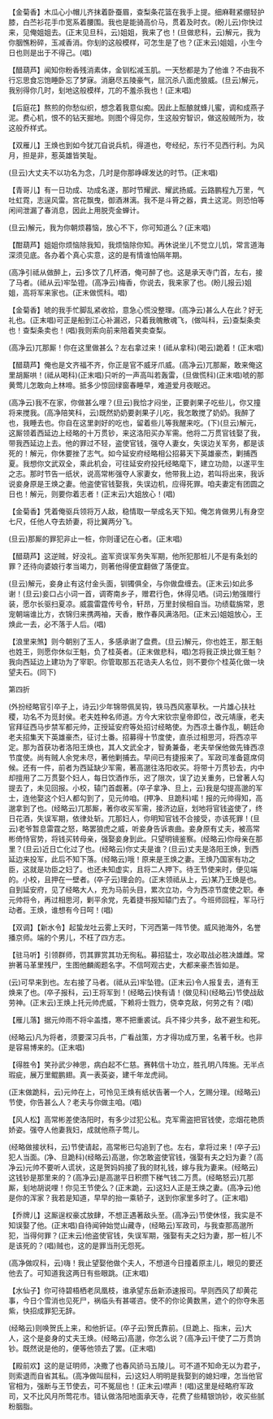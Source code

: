<!-- { "loadSidebar": true } -->
【金菊香】木瓜心小帽儿齐抹着卧蚕眉，查梨条花篮在我手上提。细麻鞋紧绷轻护膝，白苎衫花手巾宽系着腰围。我也是能骑高价马，贯着及时衣。(盼儿云)你快过来，见俺姐姐去。(正末见旦科，云)姐姐，我来了也！(旦做悲科，云)解元，我为你胭憔粉碎，玉减香消。你刬的这般模样，可怎生是了也？(正末云)姐姐，小生今日也则是出于不得己。(唱)

【醋葫芦】闻知你粉香残消素体，金钏松减玉肌。一天愁都是为了他谁？不由我不行忘思食忘饱睡卧忘了梦寐。消磨尽五陵豪气，屈沉杀八面虎狼威。(旦云)解元，我别得你几时，刬地这般模样，兀的不羞杀我也！(正末唱)

【后庭花】熬煎的你愁似织，想念着我意似痴。因此上酝酿就蜂儿蜜，调和成燕子泥。费心机，恨不的钻天掘地。则图个得见你，生这般穷智识，做这般贼所为，妆这般乔样式。

【双雁儿】王焕也到如今犹兀自说兵机，得道也，夸经纪，东行不见西行利。为风月，担是非，惹英雄皆笑耻。

(旦云)大丈夫不以功名为念，几时是你那峥嵘发达的时节。(正末唱)

【青哥儿】有一日功成、功成名遂，那时节耀武、耀武扬威。云路鹏程九万里，气吐虹霓，志逞风雷。宫花飘曳，御酒淋漓。我不是斗筲之器，粪土这泥。则恐怕等闲间泄漏了春消息，因此上用脱壳金蝉计。

(旦云)解元，我为你朝烦暮恼，放心不下，你可知道么？(正末唱)

【酣葫芦】姐姐你烦恼除我知，我烦恼除你知。再休说坐儿不觉立儿饥，常言道海深须见底。各办着个真心实意，这的是有情谁怕隔年期。

(高净引祗从做醉上，云)多饮了几杯酒，俺可醉了也。这是承天寺门首，左右，接了马者。(祗从云)牢坠镫。(高净云)梅香，你说去，我来家了也。(盼儿报云)姐姐，高将军来家也。(正末做慌科。唱)

【金菊香】唬的我手忙脚乱紧收拾，意急心慌没整理。(高净云)甚么人在此？好无礼也。(正末唱)可正是船到江心补漏迟，只着我魄散魂飞，(做叫科，云)查梨条卖也！查梨条卖也！(唱)我则索向前来陪着笑卖查梨。

(高净云)兀那厮！你在这里做甚么？左右拿过来！(祗从拿科)(喝云)跪着！(正末唱)

【醋葫芦】俺也是文齐福不齐，你正是官不威牙爪威。(高净云)兀那厮，敢来俺这里胡厮哄！(祗从喝科)(正末唱)只听的一声高叫若轰雷，(旦做慌科)(正末唱)唬的那黄莺儿怎敢向上林啼。抵多少惊回绿窗春睡早，难道爱月夜眠迟。

(高净云)我不在家，你做甚么哩？(旦云)我恰才闷坐，正要剥果子吃些儿，你又撞将来搅我。(高净陪笑科，云)既然奶奶要剥果子儿吃，我怎敢搅了奶奶。我醉了也，我睡去也。你自在这里剥好的吃也，留着些儿等我醒来吃。(下)(旦云)解元，这厮领着西延边上经略的十万贯钞，来这洛阳买办军需。他将二万贯官钱娶了我，带我西延边上去。他的罪过不轻，盗使官钱，强夺人妻女，失误边关军务，都是该死的！解元，你休要挫了志气。如今延安府经略相公招募天下英雄豪杰，剿捕西夏。我想你文武双全，乘此机会，可往延安府投托经略麾下，建立功勋，以遂平生之志。那时节告一纸状，说高常彬强夺人家妻女，他带我上边，若叫将出来，我诉说妾身原是王焕之妻。他盗使官钱娶我，失误边机，应得死罪。咱夫妻定有团圆之日也！解元，则要你着志者！(正末云)大姐放心！(唱)

【金菊香】凭着俺驱兵领将万人敌，稳情取一举成名天下知。俺怎肯做男儿有身空七尺，任他人夺去娇妻，将比翼两分飞。

(旦云)那厮的罪犯非止一桩，你则谨记在心者。(正末唱)

【醋葫芦】这逆贼，好没礼。盗军资误军务失军期，他所犯那桩儿不是有条划的罪？还待向婆娘行孝当竭力，则著他得便宜翻做了落便宜。

(旦云)解元，妾身止有这付金头面，钏镯俱全，与你做盘缠去。(正末云)如此多谢！(旦云)妾口占小词一首，调寄南乡子，赠君行色，休得见哂。(词云)勉强赠行装，愿尔长驱扫夏凉。威震雷霆传号令，轩昂，万里封侯相自当。功绩载旃常，恩宠朝端谁比方，衣锦归来携两袖，天香，散作春风满洛阳。(正末云)姐姐放心，王焕此一去，必不落于人后。(唱)

【浪里来煞】则今朝别了玉人，多感承谢了盘费。(旦云)解元，你也姓王，那王魁也姓王，则愿你休似王魁，负了桂英者。(正末做悲科，唱)怎将我正焕比做王魁？我向西延边上建功为了宰职。你管取那五花诰夫人名位，则不要你个桂英化做一块望夫石。(同下)

第四折

(外扮经略官引卒子上，诗云)少年锦带佩吴钩，铁马西风塞草秋。一片雄心扶社稷，功名不为觅封侯。老夫姓种名师道。方今大宋钦宗皇帝即位，改元靖康，老夫官拜征西马步禁军都元帅，正授延安府等处招讨经略使。为西凉土番作乱，朝廷命老夫招集天下英雄豪杰，征讨土番。招募得十节度使，直杀过相思河，将西凉平定。那为首获功者洛阳王焕也，其人文武全才，智勇兼备，老夫举保他做先锋西凉节度使。尚有贼人余党未尽，著他剿捕去。早间已有捷报来了。军政司准备筵席伺候。还有一件，前者为西延缺少军需，著高邈往洛阳收买。将带十万贯钞去，内中却擅用了二万贯娶个妇人，每日饮酒作乐，迟了限次，误了边关重务，已曾著人勾提去了，未见回报。小校，辕门首觑著。(卒子拿净、旦上，云)我是勾提高邈的军士，连他娶这个妇人都勾到了，见元帅咱。(押净、旦跪科)喏！报的元帅得知，高邈拿到了也。(经略云)兀那厮，著你收买军需，接济边庭，划地将官钱盗使了，终日花酒，失误军期，依律处斩。兀那妇人，你明知官钱不合接受，亦该死罪！(旦云)老爷暂息雷霆之怒，略罢狼虎之威，听妾身告诉衷曲。妾身原有丈夫，被高常彬倚恃官势，将钱买转母亲，强娶妾身到此。只望明镜鉴察。(经略云)你母亲在那里？(旦云)近日亡化过了也。(经略云)你丈夫是谁？(旦云)丈夫是洛阳王焕，到西延边来投军，此后不知下落。(经略云)哦！原来是王焕之妻。王焕乃国家有功之臣，这就是功臣之妇了。也还未知虚实，且将二人押下。待王节使来时，便见端的。小校，且押在一壁者。(卒子云)理会的。(正末领祗从上，云)某乃王焕是也。自到延安府，见了经略大人，充为马前头目，累次立功，今为西凉节度使之职。奉元帅将令，再过相思河，剿平余党，先着捷书报知辕门去了。今班师回程，军马行动者。王焕，谁想有今日呵！(唱)

【双调】【新水令】起蛰龙吐云雾上天时，下河西第一阵节使。威风驰海外，名誉播京师。端的个男儿，不枉了四方志。

【驻马听】引领群师，罚其罪赏其功无徇私。募招猛士，攻必取战必胜决雄雌。常拚著马革里残尸，生图他麟阁题名字。不信呵观古史，大都来豪杰皆如是。

(云)可早来到也。左右接了马者。(祗从云)牢坠镫。(正末云)令人报复去，道有王焕来了也。(卒子报科，云)王将军到！(经略云)快有请！(做见科)(经略云)节使战敌劳神。(正末云)王焕上托元帅虎威，下赖将士戮力，侥幸克敌，何劳之有？(唱)

【雁儿落】据元帅雨不将伞盖搘，寒不把重裘试。兵不择少共多，敌不避生和死。

(经略云)凡为将者，须要深习兵书，广看战策，方才得功成万里，名著千秋。也非是容易博来的。(正末唱)

【得胜令】笑孙武少神思，病白起不仁慈。赛韩信十功立，胜孔明八阵施。无半点瑕疵，展万里鲲鹏翅。真一表英姿，建千年龙虎祠。

(正末做跪科，云)元帅在上，可怜见王焕有纸状告著一个人，乞赐分理。(经略云)节使，你告甚么人？老夫与你做主咱。(唱)

【风人松】高常彬差使洛阳时，有多少过犯公私。克军需盗把官钱使，恋烟花艳质娇姿。强夺人他妻我妇，成就他燕子莺儿。

(经略做接状科，云)节使请起，高常彬已勾追到了也。左右，拿将过来！(卒子云)犯人当面。(净、旦跪科)(经略云)高邈，你怎敢盗使官钱，强娶有夫之妇为妻？(高净云)元帅不要听人谎状，这是贺妈妈接了我的财礼钱，嫁与我为妻来。(经略云)这钱钞是那里来的？(高净云)是高邈平日积攒下稊气钱二万贯。(经略怒云)兀那厮，刬地胡说哩！你见王节使么？(正末跪，云)这妇人正是王焕之妻。(高净云)他是你的浑家？我若是知道，早早的抬一乘轿子，送到你家里多时了。(正末唱)

【乔牌儿】这厮逞权豪忒放肆，不想正遇著敌头至。(高净云)节使休怪，我实是不知误娶了他。(正末唱)自待闻钟始觉山藏寺，(经略云)军政司，与我查那高邈所犯，当得何罪？(正末云)他盗使官钱，失误军期，强娶有夫之妇为妻，那一桩儿不是该死的？(唱)贼也，这的是罪当刑无怨死。

(高净做叹科，云)嗨！我止望娶他做个夫人，不想道今日撞着原主儿，眼见的要还他去了。可知道我这两日有些眼跳。(正末唱)

【水仙子】你可待碧梧栖老凤凰枝，谁承望东岳新添速报司。早则西风了却黄花事，今日个雪消也见死尸，祸临头有甚嗟咨。使不的你论黄数黑，遮个的你夺朱恶紫，快招成罪犯无辞。

(经略云)则唤贺氏上来，和他折证。(卒子云)贺氏靠前。(旦跪上、指末，云)大人，这个是妾身的丈夫王焕。(经略云)高邈，你怎么说？(高净云)干使了二万贯饷钞。既然说是他的，便等他领去了罢。(正末唱)

【殿前欢】这的是证明师，决撒了也春风骄马五陵儿。可不道不知命无以为君子，则索退而自省其私。(高净做叫屈科，云)这妇人明明是我娶到的媳妇哩，怎当他官官相为，强断与王节使去，可不冤屈也！(正末云)噤声！(唱)这里是经略府军政司，又不比风月所莺花市。错认做洛阳地面承天寺，花费了些精银饷钞，收买些腻粉胭脂。

